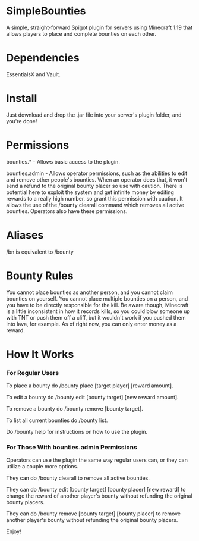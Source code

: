 # SimpleBounties
A simple, straight-forward Spigot plugin for servers using Minecraft 1.19 that allows players to place and complete bounties on each other. 

# Dependencies
EssentialsX and Vault.

# Install
Just download and drop the .jar file into your server's plugin folder, and you're done!

# Permissions
bounties.* - Allows basic access to the plugin. 

bounties.admin - Allows operator permissions, such as the abilities to edit and remove other people's bounties. When an operator does that, it won't send a refund to the original bounty placer so use with caution. There is potential here to exploit the system and get infinite money by editing rewards to a really high number, so grant this permission with caution. It allows the use of the /bounty clearall command which removes all active bounties. Operators also have these permissions.

# Aliases
/bn is equivalent to /bounty

# Bounty Rules
You cannot place bounties as another person, and you cannot claim bounties on yourself. You cannot place multiple bounties on a person, and you have to be directly responsible for the kill. Be aware though, Minecraft is a little inconsistent in how it records kills, so you could blow someone up with TNT or push them off a cliff, but it wouldn't work if you pushed them into lava, for example. As of right now, you can only enter money as a reward. 

# How It Works

### For Regular Users
To place a bounty do /bounty place [target player] [reward amount].

To edit a bounty do /bounty edit [bounty target] [new reward amount].

To remove a bounty do /bounty remove [bounty target].

To list all current bounties do /bounty list.

Do /bounty help for instructions on how to use the plugin.

### For Those With bounties.admin Permissions
Operators can use the plugin the same way regular users can, or they can utilize a couple more options.

They can do /bounty clearall to remove all active bounties.

They can do /bounty edit [bounty target] [bounty placer] [new reward] to change the reward of another player's bounty without refunding the original bounty placers.

They can do /bounty remove [bounty target] [bounty placer] to remove another player's bounty without refunding the original bounty placers.

Enjoy!
